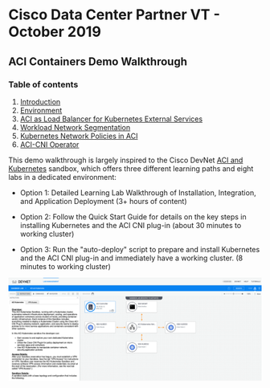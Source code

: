 # Cisco Data Center Partner VT - October 2019
## ACI Containers Demo Walkthrough
### Table of contents

1. [Introduction](https://github.com/rtortori/emear-pvt-aci-containers/blob/master/1-intro.md)
2. [Environment](https://github.com/rtortori/emear-pvt-aci-containers/blob/master/2-environment.md)
3. [ACI as Load Balancer for Kubernetes External Services](https://github.com/rtortori/emear-pvt-aci-containers/blob/master/3-load-balancing-ext-kube-services.md)
4. [Workload Network Segmentation](https://github.com/rtortori/emear-pvt-aci-containers/blob/master/4-workload-net-segmentation.md)
5. [Kubernetes Network Policies in ACI](https://github.com/rtortori/emear-pvt-aci-containers/blob/master/5-network-policies.md)
5. [ACI-CNI Operator](https://github.com/rtortori/emear-pvt-aci-containers/blob/master/6-aci-cni-operator.md) 

This demo walkthrough is largely inspired to the Cisco DevNet [ACI and Kubernetes](https://developer.cisco.com/docs/sandbox/#!data-center) sandbox, which offers three different learning paths and eight labs in a dedicated environment:

- Option 1: Detailed Learning Lab Walkthrough of Installation, Integration, and Application Deployment (3+ hours of content)

- Option 2: Follow the Quick Start Guide for details on the key steps in installing Kubernetes and the ACI CNI plug-in (about 30 minutes to working cluster)

- Option 3: Run the "auto-deploy" script to prepare and install Kubernetes and the ACI CNI plug-in and immediately have a working cluster. (8 minutes to working cluster)

![DevNet sandbox](images/sandbox.png)
